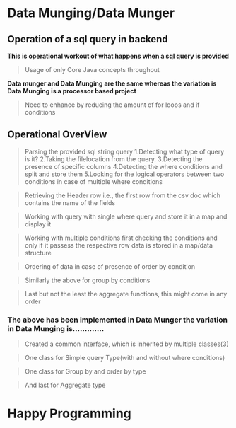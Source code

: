 # Data Munging/Data Munger


## Operation of a sql query in backend


**This is operational workout of what happens when a sql query is provided**

>Usage of only Core Java concepts throughout



**Data munger and Data Munging are the same whereas the variation is Data Munging is a processor based project**

>Need to enhance by reducing the amount of for loops and if conditions



## Operational OverView
>Parsing the provided sql string query
	1.Detecting what type of query is it?
	2.Taking the filelocation from the query.
	3.Detecting the presence of specific columns
	4.Detecting the where conditions and split and store them
	5.Looking for the logical operators between two conditions in case of multiple where conditions

>Retrieving the Header row i.e., the first row from the csv doc which contains the name of the fields

>Working with query with single where query and store it in a map and display it

>Working with multiple conditions first checking the conditions and only if it passess the respective row data is stored in a map/data structure

>Ordering of data in case of presence of order by condition

>Similarly the above for group by conditions

>Last but not the least the aggregate functions, this might come in any order


### The above has been implemented in Data Munger the variation in Data Munging is.............

>Created a common interface, which is inherited by multiple classes(3)

>One class for Simple query Type(with and without where conditions)

>One class for Group by and order by type

>And last for Aggregate type



# Happy Programming


